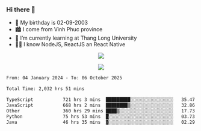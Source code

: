 ### Hi there 👋
- 🎂 My birthday is 02-09-2003
- 🏙️ I come from Vinh Phuc province
- 🌱 I’m currently learning at Thang Long University
- 🧑‍💻 I know NodeJS, ReactJS an React Native
<p align="center"><img src="https://github-readme-stats.vercel.app/api?username=tmquang0209&show_icons=true&theme=gradient"></p>
<p align="center"><img src="https://github-readme-stats.vercel.app/api/top-langs/?username=tmquang0209&hide=scss,css&langs_count=10"></p>
<!--START_SECTION:waka-->

```txt
From: 04 January 2024 - To: 06 October 2025

Total Time: 2,032 hrs 51 mins

TypeScript           721 hrs 3 mins  █████████░░░░░░░░░░░░░░░░   35.47 %
JavaScript           668 hrs 2 mins  ████████▒░░░░░░░░░░░░░░░░   32.86 %
Other                360 hrs 29 mins ████▒░░░░░░░░░░░░░░░░░░░░   17.73 %
Python               75 hrs 53 mins  █░░░░░░░░░░░░░░░░░░░░░░░░   03.73 %
Java                 46 hrs 35 mins  ▓░░░░░░░░░░░░░░░░░░░░░░░░   02.29 %
```

<!--END_SECTION:waka-->
